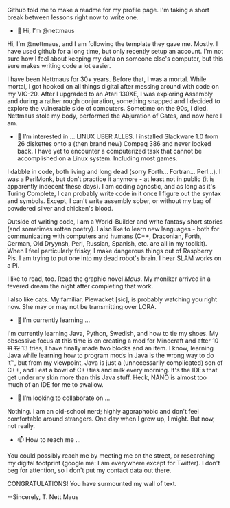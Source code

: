 Github told me to make a readme for my profile page. I'm taking a short break between lessons right now to write one.

- 👋 Hi, I’m @nettmaus

Hi, I’m @nettmaus, and I am following the template they gave me. Mostly. I have used github for a long time, but only recently setup an account. I'm not sure how I feel about keeping my data on someone else's computer, but this sure makes writing code a lot easier.

I have been Nettmaus for 30+ years. Before that, I was a mortal. While mortal, I got hooked on all things digital after messing around with code on my VIC-20. After I upgraded to an Atari 130XE, I was exploring Assembly and during a rather rough conjuration, something snapped and I decided to explore the vulnerable side of computers. Sometime on the 90s, I died. Nettmaus stole my body, performed the Abjuration of Gates, and now here I am.

- 👀 I’m interested in ...
LINUX UBER ALLES. I installed Slackware 1.0 from 26 diskettes onto a (then brand new) Compaq 386 and never looked back. I have yet to encounter a computerized task that cannot be accomplished on a Linux system. Including most games.

I dabble in code, both living and long dead (sorry Forth... Fortran... Perl...). I was a PerlMonk, but don't practice it anymore - at least not in public (it is apparently indecent these days). I am coding agnostic, and as long as it's Turing Complete, I can probably write code in it once I figure out the syntax and symbols. Except, I can't write assembly sober, or without my bag of powdered silver and chicken's blood. 

Outside of writing code, I am a World-Builder and write fantasy short stories (and sometimes rotten poetry). I also like to learn new languages - both for communicating with computers and humans (C++, Draconian, Forth, German, Old Dryynsh, Perl, Russian, Spanish, etc. are all in my toolkit). When I feel particularly frisky, I make dangerous things out of Raspberry Pis. I am trying to put one into my dead robot's brain. I hear SLAM works on a Pi.

I like to read, too. Read the graphic novel <i>Maus</i>. My moniker arrived in a fevered dream the night after completing that work.

I also like cats. My familiar, Piewacket [sic], is probably watching you right now. She may or may not be transmitting over LORA.

- 🌱 I’m currently learning ...

I'm currently learning Java, Python, Swedish, and how to tie my shoes. My obsessive focus at this time is on creating a mod for Minecraft and after <strike>10</strike> <strike>11</strike> <strike>12</strike> 13 tries, I have finally made two blocks and an item. I know, learning Java while learning how to program mods in Java is the wrong way to do it™, but from my viewpoint, Java is just a (unnecessarily complicated) son of C++, and I eat a bowl of C++ties and milk every morning. It's the IDEs that get under my skin more than this Java stuff. Heck, NANO is almost too much of an IDE for me to swallow.

- 💞️ I’m looking to collaborate on ...

Nothing. I am an old-school nerd; highly agoraphobic and don't feel comfortable around strangers. One day when I grow up, I might. But now, not really.

- 📫 How to reach me ...

You could possibly reach me by meeting me on the street, or researching my digital footprint (google me: I am everywhere except for Twitter). I don't beg for attention, so I don't put my contact data out there.


CONGRATULATIONS! You have surmounted my wall of text. 

--Sincerely,
T. Nett Maus

<!---
nettmaus/nettmaus is a ✨ special ✨ repository because its `README.md` (this file) appears on your GitHub profile.
You can click the Preview link to take a look at your changes.
--->
